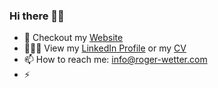 ### Hi there 👋🏽

- 👀 Checkout my <a href="http://roger-wetter.com/" target=”_blank”>Website</a>
- 👨🏽‍💻 View my <a href="https://www.linkedin.com/in/roger-wetter/" target=”_blank”>LinkedIn Profile</a> or my <a href="https://read.cv/rogerwetter" target=”_blank”>CV</a>
- 📫 How to reach me: info@roger-wetter.com
- ⚡ 

<!--
**RogerWetter/RogerWetter** is a ✨ _special_ ✨ repository because its `README.md` (this file) appears on your GitHub profile.

Here are some ideas to get you started:

- 🔭 I’m currently working on ...
- 🌱 I’m currently learning ...
- 👯 I’m looking to collaborate on ...
- 🤔 I’m looking for help with ...
- 💬 Ask me about ...
- 📫 How to reach me: ...
- 😄 Pronouns: ...
- ⚡ Fun fact: ...
-->
